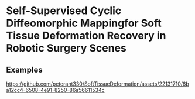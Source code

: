# Self-Supervised Cyclic Diffeomorphic Mappingfor Soft Tissue Deformation Recovery in Robotic Surgery Scenes
## Examples
https://github.com/peterant330/SoftTissueDeformation/assets/22131710/6ba12cc4-6508-4e91-8250-86a56611534c

